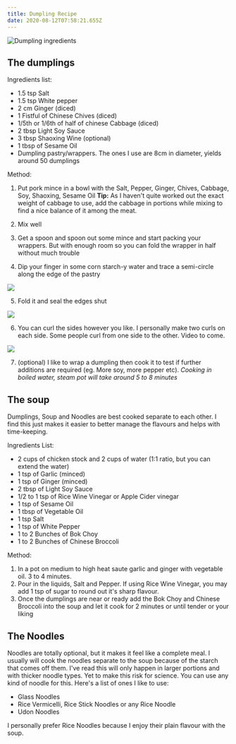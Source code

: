 ```yaml
---
title: Dumpling Recipe
date: 2020-08-12T07:58:21.655Z
---
```

![Dumpling ingredients](/uploads/dumpling-ingredients-photo.jpg#blog-image)

## The dumplings

Ingredients list:

* 1.5 tsp Salt
* 1.5 tsp White pepper
* 2 cm Ginger (diced)
* 1 Fistful of Chinese Chives (diced)
* 1/5th or 1/6th of half of chinese Cabbage (diced)
* 2 tbsp Light Soy Sauce
* 3 tbsp Shaoxing Wine (optional)
* 1 tbsp of Sesame Oil
* Dumpling pastry/wrappers. The ones I use are 8cm in diameter, yields around 50 dumplings

Method:

1. Put pork mince in a bowl with the Salt, Pepper, Ginger, Chives, Cabbage, Soy, Shaoxing, Sesame Oil
**Tip:** As I haven't quite worked out the exact weight of cabbage to use, add the cabbage in portions while mixing to find a nice balance of it among the meat.

2. Mix well

3. Get a spoon and spoon out some mince and start packing your wrappers. But with enough room so you can fold the wrapper in half without much trouble

4. Dip your finger in some corn starch-y water and trace a semi-circle along the edge of the pastry

![](/uploads/meat-in-wrapper.jpg)

5. Fold it and seal the edges shut

![](/uploads/dumpling-sealed-shut.jpg)

6. You can curl the sides however you like. I personally make two curls on each side. Some people curl from one side to the other. Video to come. 

![](/uploads/dumpling-final.jpg)

7. (optional) I like to wrap a dumpling then cook it to test if further additions are required (eg. More soy, more pepper etc).
   _Cooking in boiled water, steam pot will take around 5 to 8 minutes_

## The soup
Dumplings, Soup and Noodles are best cooked separate to each other. I find this just makes it easier to better manage the flavours and helps with time-keeping.

Ingredients List:
* 2 cups of chicken stock and 2 cups of water (1:1 ratio, but you can extend the water)
* 1 tsp of Garlic (minced)
* 1 tsp of Ginger (minced)
* 2 tbsp of Light Soy Sauce
* 1/2 to 1 tsp of Rice Wine Vinegar or Apple Cider vinegar
* 1 tsp of Sesame Oil
* 1 tbsp of Vegetable Oil
* 1 tsp Salt
* 1 tsp of White Pepper
* 1 to 2 Bunches of Bok Choy 
* 1 to 2 Bunches of Chinese Broccoli 

Method:
1. In a pot on medium to high heat saute garlic and ginger with vegetable oil. 3 to 4 minutes.
2. Pour in the liquids, Salt and Pepper. If using Rice Wine Vinegar, you may add 1 tsp of sugar to round out it's sharp flavour.
3. Once the dumplings are near or ready add the Bok Choy and Chinese Broccoli into the soup and let it cook for 2 minutes or until tender or your liking

## The Noodles
Noodles are totally optional, but it makes it feel like a complete meal. I usually will cook the noodles separate to the soup because of the starch that comes off them. I've read this will only happen in larger portions and with thicker noodle types. Yet to make this risk for science.
You can use any kind of noodle for this. Here's a list of ones I like to use:
* Glass Noodles
* Rice Vermicelli, Rice Stick Noodles or any Rice Noodle
* Udon Noodles

I personally prefer Rice Noodles because I enjoy their plain flavour with the soup.

 
